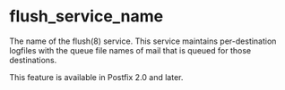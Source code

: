 # flush_service_name 


The name of the flush(8) service. This service maintains per-destination
logfiles with the queue file names of mail that is queued for those
destinations.



This feature is available in Postfix 2.0 and later.



